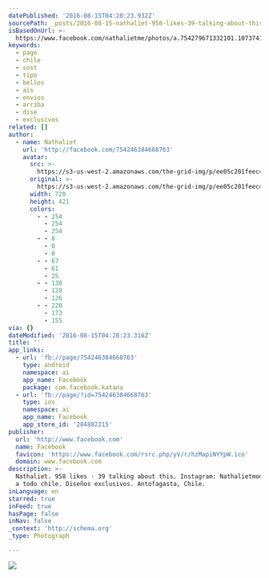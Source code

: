 ```yaml
---
datePublished: '2016-08-15T04:28:23.932Z'
sourcePath: _posts/2016-08-15-nathaliet-958-likes-39-talking-about-this-instagram-nat.md
isBasedOnUrl: >-
  https://www.facebook.com/nathalietme/photos/a.754279671332101.1073741827.754246384668763/1067744316652300/?type=3&theater
keywords:
  - page
  - chile
  - sost
  - tipo
  - bellos
  - ais
  - envios
  - arriba
  - dise
  - exclusivos
related: []
author:
  - name: Nathaliet
    url: 'http://facebook.com/754246384668763'
    avatar:
      src: >-
        https://s3-us-west-2.amazonaws.com/the-grid-img/p/ee05c201feec42665777f0eef1a1be63c3d456a8.jpg
      original: >-
        https://s3-us-west-2.amazonaws.com/the-grid-img/p/ee05c201feec42665777f0eef1a1be63c3d456a8.jpg
      width: 720
      height: 421
      colors:
        - - 254
          - 254
          - 254
        - - 8
          - 0
          - 0
        - - 67
          - 61
          - 25
        - - 138
          - 128
          - 126
        - - 220
          - 173
          - 155
via: {}
dateModified: '2016-08-15T04:28:23.316Z'
title: ''
app_links:
  - url: 'fb://page/754246384668763'
    type: android
    namespace: ai
    app_name: Facebook
    package: com.facebook.katana
  - url: 'fb://page/?id=754246384668763'
    type: ios
    namespace: ai
    app_name: Facebook
    app_store_id: '284882215'
publisher:
  url: 'http://www.facebook.com'
  name: Facebook
  favicon: 'https://www.facebook.com/rsrc.php/yV/r/hzMapiNYYpW.ico'
  domain: www.facebook.com
description: >-
  Nathaliet. 958 likes · 39 talking about this. Instagram: Nathalietmoda Envios
  a todo chile. Diseños exclusivos. Antofagasta, Chile.
inLanguage: en
starred: true
inFeed: true
hasPage: false
inNav: false
_context: 'http://schema.org'
_type: Photograph

---
```

![](https://s3-us-west-2.amazonaws.com/the-grid-img/p/ee05c201feec42665777f0eef1a1be63c3d456a8.jpg)